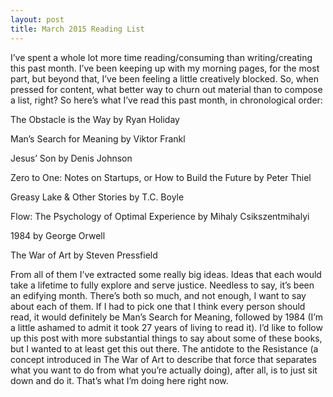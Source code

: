 ```yaml
---
layout: post
title: March 2015 Reading List
---
```


I’ve spent a whole lot more time reading/consuming than writing/creating this past month. I’ve been keeping up with my morning pages, for the most part, but beyond that, I’ve been feeling a little creatively blocked. So, when pressed for content, what better way to churn out material than to compose a list, right? So here’s what I’ve read this past month, in chronological order:

The Obstacle is the Way by Ryan Holiday

Man’s Search for Meaning by Viktor Frankl

Jesus’ Son by Denis Johnson

Zero to One: Notes on Startups, or How to Build the Future by Peter Thiel

Greasy Lake & Other Stories by T.C. Boyle

Flow: The Psychology of Optimal Experience by Mihaly Csikszentmihalyi

1984 by George Orwell

The War of Art by Steven Pressfield

From all of them I’ve extracted some really big ideas. Ideas that each would take a lifetime to fully explore and serve justice. Needless to say, it’s been an edifying month. There’s both so much, and not enough, I want to say about each of them. If I had to pick one that I think every person should read, it would definitely be Man’s Search for Meaning, followed by 1984 (I’m a little ashamed to admit it took 27 years of living to read it). I’d like to follow up this post with more substantial things to say about some of these books, but I wanted to at least get this out there. The antidote to the Resistance (a concept introduced in The War of Art to describe that force that separates what you want to do from what you’re actually doing), after all, is to just sit down and do it. That’s what I’m doing here right now.